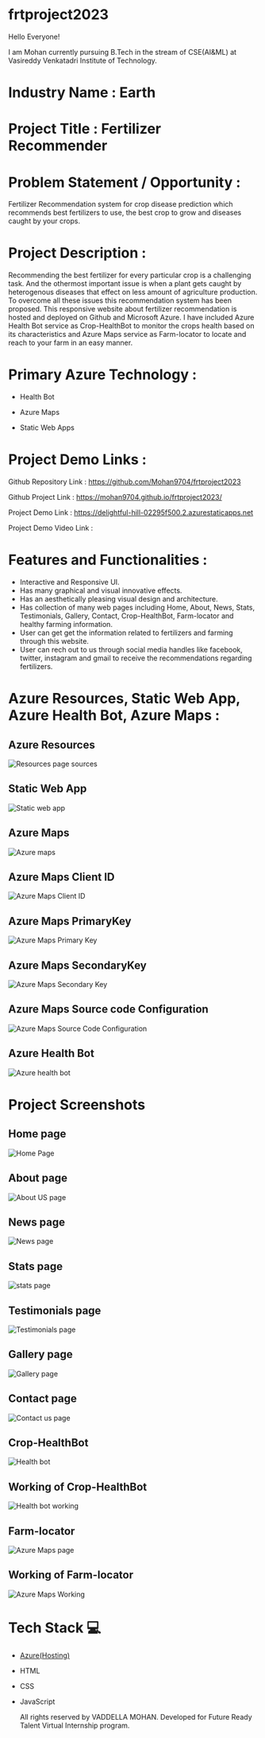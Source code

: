 # frtproject2023

 Hello Everyone! 
 
 I am Mohan currently pursuing B.Tech in the stream of CSE(AI&ML) at Vasireddy Venkatadri Institute of Technology.
           
# Industry Name : Earth

# Project Title : Fertilizer Recommender

# Problem Statement / Opportunity :

Fertilizer Recommendation system for crop disease prediction which recommends best fertilizers to use, the best crop to grow and diseases caught by your crops.

# Project Description :

Recommending the best fertilizer for every particular crop is a challenging task. And the othermost important issue is when a plant gets caught by heterogenous diseases that effect on less amount of agriculture production. To overcome all these issues this recommendation system has been proposed. This responsive website about fertilizer recommendation is hosted and deployed on Github and Microsoft Azure. I have included Azure Health Bot service as Crop-HealthBot to monitor the crops health based on its characteristics and Azure Maps service as Farm-locator to locate and reach to your farm in an easy manner. 

# Primary Azure Technology :

 - Health Bot
 
 - Azure Maps
 
 - Static Web Apps
 
# Project Demo Links :

Github Repository Link : https://github.com/Mohan9704/frtproject2023
 
Github Project Link : https://mohan9704.github.io/frtproject2023/

Project Demo Link : https://delightful-hill-02295f500.2.azurestaticapps.net

Project Demo Video Link :

# Features and Functionalities :

- Interactive and Responsive UI.
- Has many graphical and visual innovative effects.
- Has an aesthetically pleasing visual design and architecture.
- Has collection of many web pages including Home, About, News, Stats, Testimonials, Gallery, Contact, Crop-HealthBot, Farm-locator and healthy farming information.
- User can get get the information related to fertilizers and farming through this website.
- User can rech out to us through social media handles like facebook, twitter, instagram and gmail  to receive the recommendations regarding fertilizers. 

# Azure Resources, Static Web App, Azure Health Bot, Azure Maps :

## Azure Resources

![Resources page](https://user-images.githubusercontent.com/114296267/214619594-7e133998-4b7a-4e94-a8c8-9cf71441221d.jpg)
sources

## Static Web App

![Static web app](https://user-images.githubusercontent.com/114296267/214619983-989b379d-4693-4e92-9456-6d762e7e09ba.jpg)

## Azure Maps

![Azure maps](https://user-images.githubusercontent.com/114296267/214620179-78043adb-8fab-4763-ad4b-bff9b95e6af6.jpg)

## Azure Maps Client ID

![Azure Maps Client ID](https://user-images.githubusercontent.com/114296267/214620355-cad0708a-eaea-47bf-9435-9c925b74e926.jpg)

## Azure Maps PrimaryKey

![Azure Maps Primary Key](https://user-images.githubusercontent.com/114296267/214620655-2d753665-ead3-401f-a787-eac3fed4bfee.jpg)

## Azure Maps SecondaryKey

![Azure Maps Secondary Key](https://user-images.githubusercontent.com/114296267/214620882-e4c27786-255a-49b8-866c-779643a6ddd1.jpg)

## Azure Maps Source code Configuration

![Azure Maps Source Code Configuration](https://user-images.githubusercontent.com/114296267/214621076-b14fa920-347d-4031-ac4b-59eaff529636.jpg)

## Azure Health Bot

![Azure health bot](https://user-images.githubusercontent.com/114296267/214621598-e852ddcb-19cf-4104-9651-ee28f62dfa87.jpg)


# Project Screenshots

## Home page

![Home Page](https://user-images.githubusercontent.com/114296267/214621815-a27ffdd3-34cc-4a42-ab67-e84e27fa58b1.jpg)

## About page

![About US page](https://user-images.githubusercontent.com/114296267/214621901-c9861348-ff37-424b-b94e-21141ac16027.jpg)

## News page

![News page](https://user-images.githubusercontent.com/114296267/214622025-8af2a1fb-1399-4201-9e76-9e2de5f331e2.jpg)

## Stats page

![stats page](https://user-images.githubusercontent.com/114296267/214622140-97bdd22d-a8dc-4af4-b1ea-5b6a9a7c08f2.jpg)

## Testimonials page

![Testimonials page](https://user-images.githubusercontent.com/114296267/214622278-0e4fea11-a3ef-4eb0-966b-4dc10bc8df59.jpg)

## Gallery page

![Gallery page](https://user-images.githubusercontent.com/114296267/214622424-a846a253-0ee4-495f-a582-71d4f542f76a.jpg)

## Contact page

![Contact us page](https://user-images.githubusercontent.com/114296267/214622581-60e0cf74-0d06-43ff-ba76-d26f8661c82a.jpg)

## Crop-HealthBot

![Health bot](https://user-images.githubusercontent.com/114296267/214622724-553d8e4d-83a2-4a40-a235-942443cd137f.jpg)

## Working of Crop-HealthBot

![Health bot working](https://user-images.githubusercontent.com/114296267/214622856-6c294b29-10a2-4f93-8406-302c2bb5e216.jpg)

## Farm-locator

![Azure Maps page](https://user-images.githubusercontent.com/114296267/214622994-293e2efc-c935-4a8f-b12d-1631b50e8e9f.jpg)

## Working of Farm-locator

![Azure Maps Working ](https://user-images.githubusercontent.com/114296267/214623105-4cdc1848-20c4-459b-b114-c1a58e12dbb9.jpg)

# Tech Stack 💻
 - [Azure(Hosting)](https://azure.microsoft.com/en-in/features/azure-portal/)
 - HTML
 - CSS
 - JavaScript
 
    All rights reserved by VADDELLA MOHAN. Developed for Future Ready Talent Virtual Internship program.  





